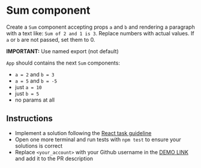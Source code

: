 # Sum component
Create a `Sum` component accepting props `a` and `b` and rendering
a paragraph with a text like: `Sum of 2 and 1 is 3`. Replace numbers with actual
values. If `a` or `b` are not passed, set them to 0.

**IMPORTANT:** Use named export (not default)

`App` should contains the next `Sum` components:
- `a = 2` and `b = 3`
- `a = 5` and `b = -5`
- just `a = 10`
- just `b = 5`
- no params at all

## Instructions
- Implement a solution following the [React task guideline](https://github.com/mate-academy/react_task-guideline#react-tasks-guideline)
- Open one more terminal and run tests with `npm test` to ensure your solutions is correct
- Replace `<your_account>` with your Github username in the [DEMO LINK](https://<your_account>.github.io/react_sum/) and add it to the PR description
